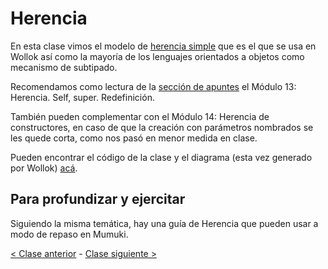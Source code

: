 # Herencia

En esta clase vimos el modelo de [herencia simple](http://wiki.uqbar.org/wiki/articles/herencia.html) que es el que se usa en Wollok así como la mayoría de los lenguajes orientados a objetos como mecanismo de subtipado.

Recomendamos como lectura de la [sección de apuntes](http://www.pdep.com.ar/material/apuntes) el Módulo 13: Herencia. Self, super. Redefinición.

También pueden complementar con el Módulo 14: Herencia de constructores, en caso de que la creación con parámetros nombrados se les quede corta, como nos pasó en menor medida en clase.

Pueden encontrar el código de la clase y el diagrama (esta vez generado por Wollok) [acá](https://github.com/pdep-mit/ejemplos-de-clase-wollok/tree/master/ejemplos-de-clase/src/clase6).

## Para profundizar y ejercitar

Siguiendo la misma temática, hay una guía de Herencia que pueden usar a modo de repaso en Mumuki.

[< Clase anterior](https://github.com/pdep-mit/bitacora-de-clase/blob/master/clase-21.md) - [Clase siguiente >](https://github.com/pdep-mit/bitacora-de-clase/blob/master/clase-23.md)
